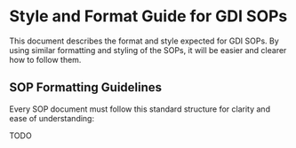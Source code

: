 # Style and Format Guide for GDI SOPs

This document describes the format and style expected for GDI SOPs. By using similar formatting and styling of the SOPs, it will be easier and clearer how to follow them. 

## SOP Formatting Guidelines

Every SOP document must follow this standard structure for clarity and ease of understanding:

TODO
